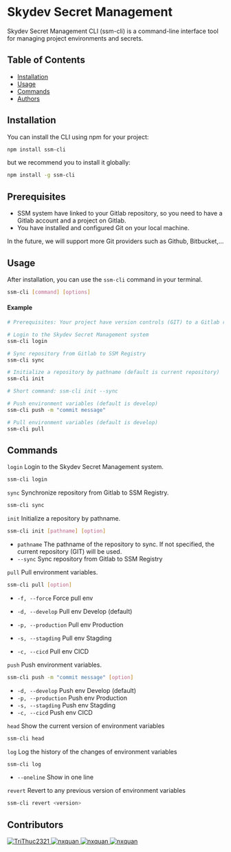 # Skydev Secret Management

Skydev Secret Management CLI (ssm-cli) is a command-line interface tool for managing project environments and secrets.

## Table of Contents

- [Installation](#installation)
- [Usage](#usage)
- [Commands](#commands)
- [Authors](#authors)

## Installation

You can install the CLI using npm for your project:

```sh
npm install ssm-cli
```

but we recommend you to install it globally:

```sh
npm install -g ssm-cli
```

## Prerequisites

- SSM system have linked to your Gitlab repository, so you need to have a Gitlab account and a project on Gitlab.
- You have installed and configured Git on your local machine.

In the future, we will support more Git providers such as Github, Bitbucket,...

## Usage

After installation, you can use the `ssm-cli` command in your terminal.

```sh
ssm-cli [command] [options]
```

#### Example

```sh
# Prerequisites: Your project have version controls (GIT) to a Gitlab repository

# Login to the Skydev Secret Management system
ssm-cli login

# Sync repository from Gitlab to SSM Registry
ssm-cli sync

# Initialize a repository by pathname (default is current repository)
ssm-cli init

# Short command: ssm-cli init --sync

# Push environment variables (default is develop)
ssm-cli push -m "commit message"

# Pull environment variables (default is develop)
ssm-cli pull
```

## Commands

`login`
Login to the Skydev Secret Management system.

```sh
ssm-cli login
```

`sync`
Synchronize repository from Gitlab to SSM Registry.

```sh
ssm-cli sync
```

`init`
Initialize a repository by pathname.

```sh
ssm-cli init [pathname] [option]
```

- `pathname` The pathname of the repository to sync. If not specified, the current repository (GIT) will be used.
- `--sync` Sync repository from Gitlab to SSM Registry

`pull`
Pull environment variables.

```sh
ssm-cli pull [option]
```

- `-f, --force` Force pull env

- `-d, --develop` Pull env Develop (default)
- `-p, --production` Pull env Production
- `-s, --stagding` Pull env Stagding
- `-c, --cicd` Pull env CICD

`push`
Push environment variables.

```sh
ssm-cli push -m "commit message" [option]
```

- `-d, --develop` Push env Develop (default)
- `-p, --production` Push env Production
- `-s, --stagding` Push env Stagding
- `-c, --cicd` Push env CICD

`head`
Show the current version of environment variables

```sh
ssm-cli head
```

`log`
Log the history of the changes of environment variables

```sh
ssm-cli log
```

- `--oneline` Show in one line

`revert`
Revert to any previous version of environment variables

```sh
ssm-cli revert <version>
```

## Contributors

<p>
    <tr>
      <td align="center" valign="top" width="0.33%"><a href="https://github.com/TriThuc2321"><img src="https://images.weserv.nl/?url=https://avatars.githubusercontent.com/u/71278156?v=4&h=50&w=50&fit=cover&mask=circle&maxage=3d" alt="TriThuc2321"/></td>
      <td align="center" valign="top" width="0.33%"><a href="https://github.com/nxquan"><img src="https://images.weserv.nl/?url=https://avatars.githubusercontent.com/u/99462521?v=4&h=50&w=50&fit=cover&mask=circle&maxage=3d" alt="nxquan"/></td>
      <td align="center" valign="top" width="0.33%"><a href="https://github.com/ntlong1801"><img src="https://images.weserv.nl/?url=https://avatars.githubusercontent.com/u/101699049?v=4&h=50&w=50&fit=cover&mask=circle&maxage=3d" alt="nxquan"/></td>
      <td align="center" valign="top" width="0.33%"><a href="https://github.com/PhamDat328"><img src="https://images.weserv.nl/?url=https://avatars.githubusercontent.com/u/92577783?v=4&h=50&w=50&fit=cover&mask=circle&maxage=3d" alt="nxquan"/></td>
    </tr>
</p>
